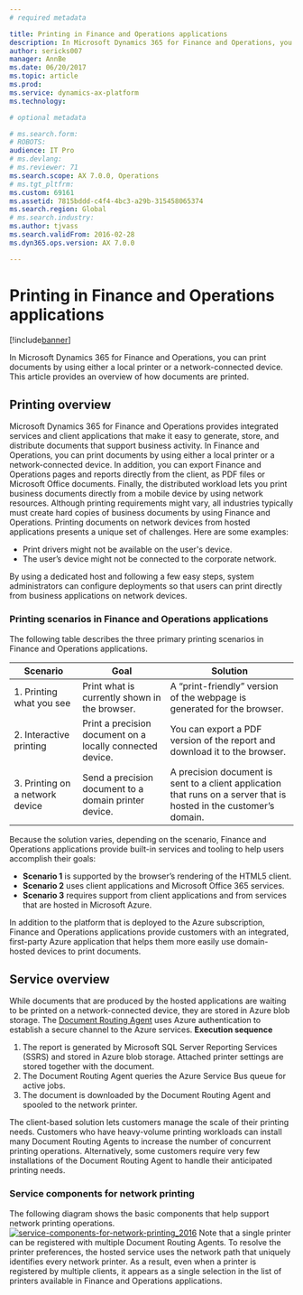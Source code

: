 ```yaml
---
# required metadata

title: Printing in Finance and Operations applications
description: In Microsoft Dynamics 365 for Finance and Operations, you can print documents by using either a local printer or a network-connected device. This article provides an overview of how documents are printed.
author: sericks007
manager: AnnBe
ms.date: 06/20/2017
ms.topic: article
ms.prod: 
ms.service: dynamics-ax-platform
ms.technology: 

# optional metadata

# ms.search.form: 
# ROBOTS: 
audience: IT Pro
# ms.devlang: 
# ms.reviewer: 71
ms.search.scope: AX 7.0.0, Operations
# ms.tgt_pltfrm: 
ms.custom: 69161
ms.assetid: 7815bddd-c4f4-4bc3-a29b-315458065374
ms.search.region: Global
# ms.search.industry: 
ms.author: tjvass
ms.search.validFrom: 2016-02-28
ms.dyn365.ops.version: AX 7.0.0

---
```


# Printing in Finance and Operations applications

[!include[banner](../includes/banner.md)]


In Microsoft Dynamics 365 for Finance and Operations, you can print documents by using either a local printer or a network-connected device. This article provides an overview of how documents are printed.

Printing overview
-----------------

Microsoft Dynamics 365 for Finance and Operations provides integrated services and client applications that make it easy to generate, store, and distribute documents that support business activity. In Finance and Operations, you can print documents by using either a local printer or a network-connected device. In addition, you can export Finance and Operations pages and reports directly from the client, as PDF files or Microsoft Office documents. Finally, the distributed workload lets you print business documents directly from a mobile device by using network resources. Although printing requirements might vary, all industries typically must create hard copies of business documents by using Finance and Operations. Printing documents on network devices from hosted applications presents a unique set of challenges. Here are some examples:

-   Print drivers might not be available on the user's device.
-   The user’s device might not be connected to the corporate network.

By using a dedicated host and following a few easy steps, system administrators can configure deployments so that users can print directly from business applications on network devices.

### Printing scenarios in Finance and Operations applications

The following table describes the three primary printing scenarios in Finance and Operations applications.

| Scenario                        | Goal                                                      | Solution                                                                                                            |
|---------------------------------|-----------------------------------------------------------|---------------------------------------------------------------------------------------------------------------------|
| 1. Printing what you see        | Print what is currently shown in the browser.             | A “print-friendly” version of the webpage is generated for the browser.                                             |
| 2. Interactive printing         | Print a precision document on a locally connected device. | You can export a PDF version of the report and download it to the browser.                                          |
| 3. Printing on a network device | Send a precision document to a domain printer device.     | A precision document is sent to a client application that runs on a server that is hosted in the customer’s domain. |

Because the solution varies, depending on the scenario, Finance and Operations applications provide built-in services and tooling to help users accomplish their goals:

-   **Scenario 1** is supported by the browser’s rendering of the HTML5 client.
-   **Scenario 2** uses client applications and Microsoft Office 365 services.
-   **Scenario 3** requires support from client applications and from services that are hosted in Microsoft Azure.

In addition to the platform that is deployed to the Azure subscription, Finance and Operations applications provide customers with an integrated, first-party Azure application that helps them more easily use domain-hosted devices to print documents.

## Service overview
While documents that are produced by the hosted applications are waiting to be printed on a network-connected device, they are stored in Azure blob storage. The [Document Routing Agent](install-document-routing-agent.md) uses Azure authentication to establish a secure channel to the Azure services. **Execution sequence**

1.  The report is generated by Microsoft SQL Server Reporting Services (SSRS) and stored in Azure blob storage. Attached printer settings are stored together with the document.
2.  The Document Routing Agent queries the Azure Service Bus queue for active jobs.
3.  The document is downloaded by the Document Routing Agent and spooled to the network printer.

The client-based solution lets customers manage the scale of their printing needs. Customers who have heavy-volume printing workloads can install many Document Routing Agents to increase the number of concurrent printing operations. Alternatively, some customers require very few installations of the Document Routing Agent to handle their anticipated printing needs.

### Service components for network printing

The following diagram shows the basic components that help support network printing operations. [![service-components-for-network-printing\_2016](./media/service-components-for-network-printing_2016.png)](./media/service-components-for-network-printing_2016.png) Note that a single printer can be registered with multiple Document Routing Agents. To resolve the printer preferences, the hosted service uses the network path that uniquely identifies every network printer. As a result, even when a printer is registered by multiple clients, it appears as a single selection in the list of printers available in Finance and Operations applications.



